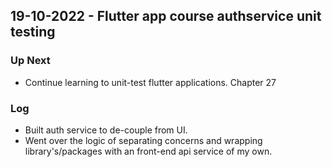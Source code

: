 ## 19-10-2022 - Flutter app course authservice unit testing

### Up Next

- Continue learning to unit-test flutter applications. Chapter 27

### Log

- Built auth service to de-couple from UI.
- Went over the logic of separating concerns and wrapping library's/packages with an front-end api service of my own.
